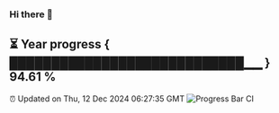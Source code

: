 ### Hi there 👋
⏳ Year progress { ████████████████████████████▁▁ } 94.61 %
---
⏰ Updated on Thu, 12 Dec 2024 06:27:35 GMT
![Progress Bar CI](https://github.com/liununu/liununu/workflows/Progress%20Bar%20CI/badge.svg)
